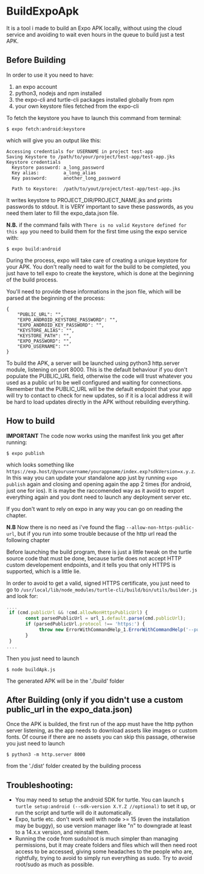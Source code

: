 # BuildExpoApk

It is a tool i made to build an Expo APK locally, without using the cloud service and avoiding to wait even hours in the queue to build just a test APK.

## Before Building
In order to use it you need to have:
  1) an expo account 
  2) python3, nodejs and npm installed
  3) the expo-cli and turtle-cli packages installed globally from npm
  4) your own keystore files fetched from the expo-cli
  
To fetch the keystore you have to launch this command from terminal: 
````
$ expo fetch:android:keystore
````
which will give you an output like this:
````
Accessing credentials for USERNAME in project test-app
Saving Keystore to /path/to/your/project/test-app/test-app.jks
Keystore credentials
  Keystore password: a_long_password
  Key alias:         a_long_alias
  Key password:      another_long_password

  Path to Keystore:  /path/to/yout/project/test-app/test-app.jks
````
It writes keystore to PROJECT_DIR/PROJECT_NAME.jks and prints passwords to stdout. It is VERY important to save these passwords, as you need them later to fill the expo_data.json file.

**N.B.** 
if the command fails with `There is no valid Keystore defined for this app` you need to build them for the first time using the expo service with:
````
$ expo build:android
````
During the process, expo will take care of creating a unique keystore for your APK. You don't really need to wait for the build to be completed, you just have to tell expo to create the keystore, which is done at the beginning of the build process. 

You'll need to provide these informations in the json file, which will be parsed at the beginning of the process:
````
{
  	"PUBLIC_URL": "",
	"EXPO_ANDROID_KEYSTORE_PASSWORD": "",
	"EXPO_ANDROID_KEY_PASSWORD": "",
	"KEYSTORE_ALIAS": "",
	"KEYSTORE_PATH": "",
	"EXPO_PASSWORD": "",
	"EXPO_USERNAME": ""
}
````

To build the APK, a server will be launched using python3 http.server module, listening on port 8000. This is the default behaviour if you don't populate the PUBLIC_URL field, otherwise the code will trust whatever you used as a public url to be well configured and waiting for connections. Remember that the PUBLIC_URL will be the default endpoint that your app will try to contact to check for new updates, so if it is a local address it will be hard to load updates directly in the APK without rebuilding everything.

## How to build

**IMPORTANT** The code now works using the manifest link you get after running:
````
$ expo publish
````
which looks something like `https://exp.host/@yourusername/yourappname/index.exp?sdkVersion=x.y.z`. In this way you can update your standalone app just by running `expo publish` again and closing and opening again the app 2 times (for android, just one for ios). It is maybe the raccomended way as it avoid to export everything again and you dont need to launch any deployment server etc.

If you don't want to rely on expo in any way you can go on reading the chapter.

**N.B** Now there is no need as i've found the flag `--allow-non-https-public-url`, but if you run into some trouble because of the http url read the following chapter

Before launching the build program, there is just a little tweak on the turtle source code that must be done, because turtle does not accept HTTP custom developement endpoints, and it tells you that only HTTPS is supported, which is a little lie.

In order to avoid to get a valid, signed HTTPS certificate, you just need to go to `/usr/local/lib/node_modules/turtle-cli/build/bin/utils/builder.js` and look for:
````javascript
....
 if (cmd.publicUrl && !cmd.allowNonHttpsPublicUrl) {
       const parsedPublicUrl = url_1.default.parse(cmd.publicUrl);
       if (parsedPublicUrl.protocol !== 'https:') {
            throw new ErrorWithCommandHelp_1.ErrorWithCommandHelp('--public-url is invalid - only HTTPS urls are supported');
       }
 }
....
````
Then you just need to launch
````
$ node buildApk.js
````
The generated APK will be in the './build' folder

## After Building (only if you didn't use a custom public_url in the expo_data.json)
Once the APK is builded, the first run of the app must have the http python server listening, as the app needs to download assets like images or custom fonts. Of course if there are no assets you can skip this passage, otherwise you just need to launch
````
$ python3 -m http.server 8000
````
from the './dist' folder created by the building process


## Troubleshooting:
* You may need to setup the android SDK for turtle. You can launch `$ turtle setup:android (--sdk-version X.Y.Z //optional)` to set it up, or run the script and turtle will do it automatically.
* Expo, turtle etc. don't work well with node >= 15 (even the installation may be buggy), so use version manager like "n" to downgrade at least to a 14.x.x version, and reinstall them.
* Running the code from sudo/root is much simpler than managing permissions, but it may create folders and files which will then need root access to be accessed, giving some headaches to the people who are, rightfully, trying to avoid to simply run everything as sudo. Try to avoid root/sudo as much as possible.

